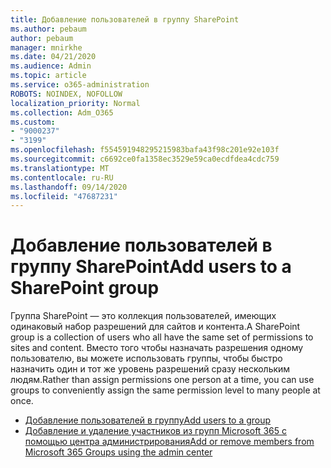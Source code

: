 ```yaml
---
title: Добавление пользователей в группу SharePoint
ms.author: pebaum
author: pebaum
manager: mnirkhe
ms.date: 04/21/2020
ms.audience: Admin
ms.topic: article
ms.service: o365-administration
ROBOTS: NOINDEX, NOFOLLOW
localization_priority: Normal
ms.collection: Adm_O365
ms.custom:
- "9000237"
- "3199"
ms.openlocfilehash: f554591948295215983bafa43f98c201e92e103f
ms.sourcegitcommit: c6692ce0fa1358ec3529e59ca0ecdfdea4cdc759
ms.translationtype: MT
ms.contentlocale: ru-RU
ms.lasthandoff: 09/14/2020
ms.locfileid: "47687231"
---
```

# <a name="add-users-to-a-sharepoint-group"></a><span data-ttu-id="d3b79-102">Добавление пользователей в группу SharePoint</span><span class="sxs-lookup"><span data-stu-id="d3b79-102">Add users to a SharePoint group</span></span>

<span data-ttu-id="d3b79-103">Группа SharePoint — это коллекция пользователей, имеющих одинаковый набор разрешений для сайтов и контента.</span><span class="sxs-lookup"><span data-stu-id="d3b79-103">A SharePoint group is a collection of users who all have the same set of permissions to sites and content.</span></span> <span data-ttu-id="d3b79-104">Вместо того чтобы назначать разрешения одному пользователю, вы можете использовать группы, чтобы быстро назначить один и тот же уровень разрешений сразу нескольким людям.</span><span class="sxs-lookup"><span data-stu-id="d3b79-104">Rather than assign permissions one person at a time, you can use groups to conveniently assign the same permission level to many people at once.</span></span>

- [<span data-ttu-id="d3b79-105">Добавление пользователей в группу</span><span class="sxs-lookup"><span data-stu-id="d3b79-105">Add users to a group</span></span>](https://docs.microsoft.com/sharepoint/customize-sharepoint-site-permissions#add-users-to-a-group)
- [<span data-ttu-id="d3b79-106">Добавление и удаление участников из групп Microsoft 365 с помощью центра администрирования</span><span class="sxs-lookup"><span data-stu-id="d3b79-106">Add or remove members from Microsoft 365 Groups using the admin center</span></span>](https://docs.microsoft.com/microsoft-365/admin/create-groups/add-or-remove-members-from-groups)